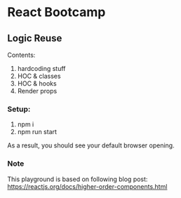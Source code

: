 # React Bootcamp

## Logic Reuse

Contents:

1. hardcoding stuff
2. HOC & classes
3. HOC & hooks
4. Render props

### Setup:

1. npm i
2. npm run start

As a result, you should see your default browser opening.

### Note

This playground is based on following blog post: https://reactjs.org/docs/higher-order-components.html
